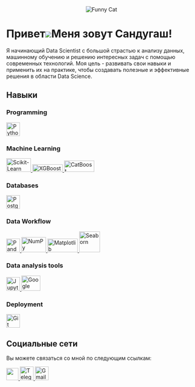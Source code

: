 <div align="center">
  <img src="https://drive.google.com/uc?export=view&id=1BPWx0v0ored_Bc7xDP9kR7r0g7K03qKG" alt="Funny Cat">
</div>

Привет![](https://user-images.githubusercontent.com/18350557/176309783-0785949b-9127-417c-8b55-ab5a4333674e.gif)Меня зовут Сандугаш!
=================================================================================================================================

Я начинающий Data Scientist с большой страстью к анализу данных, машинному обучению и решению интересных задач с помощью современных технологий. Моя цель - развивать свои навыки и применить их на практике, чтобы создавать полезные и эффективные решения в области Data Science.

## Навыки
### Programming
<!-- Python -->
<p align="left">
  <a href="https://www.python.org/" target="_blank" rel="noreferrer">
    <img src="https://raw.githubusercontent.com/danielcranney/readme-generator/main/public/icons/skills/python-colored.svg" width="36" height="36" alt="Python" /></a>
</p>  

### Machine Learning
<p align="left">
<!-- Scikit-learn -->
  <a href="https://scikit-learn.org/" target="_blank" rel="noreferrer">
    <img src="https://th.bing.com/th/id/OIP.yYA3Lhc7-1oJsjuT4yzYAwHaD_?rs=1&pid=ImgDetMain" width="65" height="36" alt="Scikit-Learn" />
  </a>
<!-- XGBOOST -->
  <a href="https://xgboost.ai/" target="_blank" rel="noreferrer">
    <img src="https://cloud.google.com/ml-engine/images/xgboost-logo.png" width="80" height="20" alt="XGBoost" />
  </a>
<!-- CATBOOST -->
  <a href="https://catboost.ai/" target="_blank" rel="noreferrer">
    <img src="https://mljar.com/images/machine-learning/catboost.png" width="80" height="30" alt="CatBoost" />
  </a>
</p>

### Databases
<p align="left">
<!-- SQL -->
  <a href="https://www.postgresql.org/" target="_blank" rel="noreferrer">
    <img src="https://raw.githubusercontent.com/danielcranney/readme-generator/main/public/icons/skills/postgresql-colored.svg" width="36" height="36" alt="PostgreSQL" />
  </a>
</p>

### Data Workflow
<p align="left">
<!-- Pandas -->
  <a href="https://pandas.pydata.org/" target="_blank" rel="noreferrer">
    <img src="https://seeklogo.com/images/P/pandas-icon-logo-BE10401BF1-seeklogo.com.png" width="36" height="36" alt="Pandas" />
  </a>
<!-- NumPy -->
  <a href="https://numpy.org/" target="_blank" rel="noreferrer">
    <img src="https://codetorial.net/numpy/_images/numpy_logo2.png" width="65" height="40" alt="NumPy" />
  </a>
<!-- Matplotlib -->
  <a href="https://matplotlib.org/" target="_blank" rel="noreferrer">
    <img src="https://matplotlib.org/3.3.0/_images/sphx_glr_logos2_003.png" width="80" height="36" alt="Matplotlib" />
  </a>
<!-- Seaborn -->
  <a href="https://seaborn.pydata.org/" target="_blank" rel="noreferrer">
    <img src="https://th.bing.com/th/id/OIP.unEtYTdTqVeDOiHlCIyvrwAAAA?rs=1&pid=ImgDetMain" width="55" height="55" alt="Seaborn" />
  </a>
</p>

### Data analysis tools
<p align="left">
  <a href="https://jupyter.org/" target="_blank" rel="noreferrer">
    <img src="https://miro.medium.com/v2/resize:fit:1200/1*uPQgsdWJ0ccnA_j_tZjc9g.png" width="36" height="36" alt="Jupyter Notebook" />
  </a>
  <a href="https://colab.research.google.com/" target="_blank" rel="noreferrer">
    <img src="https://user-images.githubusercontent.com/60360540/197354200-423a25a3-0c58-4e87-b9c9-e5e36001603c.png" width="50" height="40" alt="Google Colab" />
  </a>
</p>

### Deployment
<p align="left">
  <a href="https://git-scm.com/" target="_blank" rel="noreferrer">
    <img src="https://raw.githubusercontent.com/danielcranney/readme-generator/main/public/icons/skills/git-colored.svg" width="36" height="36" alt="Git" />
  </a>
</p>
  


## Социальные сети
Вы можете связаться со мной по следующим ссылкам:
<p align="left"> 
<!-- Github -->
  <a href="https://www.github.com/theshaikhina" target="_blank" rel="noreferrer"> <picture> <source media="(prefers-color-scheme: dark)" srcset="https://raw.githubusercontent.com/danielcranney/readme-generator/main/public/icons/socials/github-dark.svg" /> <source media="(prefers-color-scheme: light)" srcset="https://raw.githubusercontent.com/danielcranney/readme-generator/main/public/icons/socials/github.svg" /> 
    <img src="https://raw.githubusercontent.com/danielcranney/readme-generator/main/public/icons/socials/github.svg" width="32" height="32" /> </picture> 
  </a>
<!-- Telegram -->
  <a href="https://t.me/theshaikhina" target="_blank" rel="noreferrer">
    <img src="https://logospng.org/download/telegram/logo-telegram-4096.png" width="36" height="36" alt="Telegram" />
  </a>
<!-- G-mail -->
  <a href="https://mail.google.com/mail/?view=cm&fs=1&to=shaikhinasandu@gmail.com" target="_blank" rel="noreferrer">
    <img src="https://clipartcraft.com/images/gmail-logo-ico.png" width="36" height="36" alt="Gmail" />
  </a>
</p>
